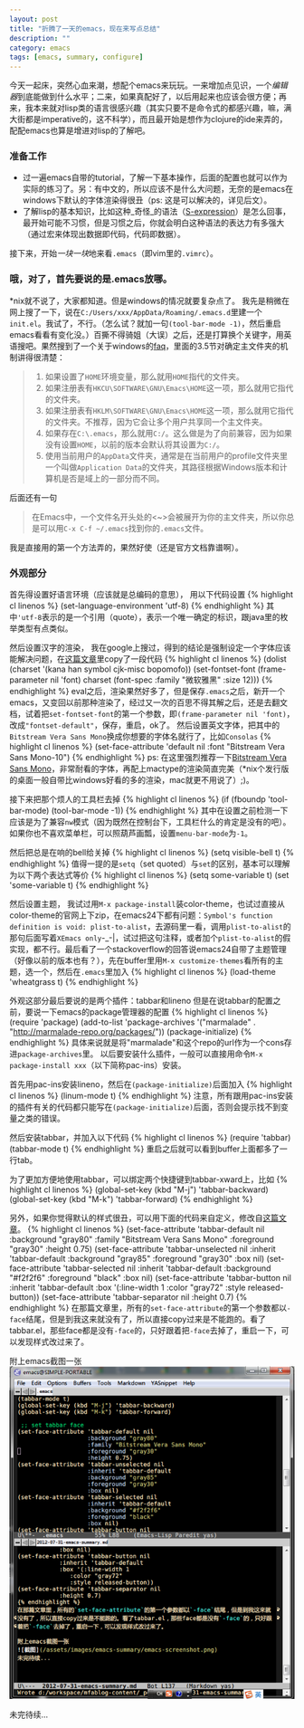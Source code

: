 ```yaml
---
layout: post
title: "折腾了一天的emacs，现在来写点总结"
description: ""
category: emacs
tags: [emacs, summary, configure]
---
```


今天一起床，突然心血来潮，想配个emacs来玩玩。一来增加点见识，一个*编辑器*到底能做到什么水平；二来，如果真配好了，以后用起来也应该会很方便；再来，我本来就对lisp类的语言很感兴趣（其实只要不是命令式的都感兴趣，嘛，满大街都是imperative的，这不科学），而且最开始是想作为clojure的ide来弄的，配配emacs也算是增进对lisp的了解吧。

### 准备工作 ###

+ 过一遍emacs自带的tutorial，了解一下基本操作，后面的配置也就可以作为实际的练习了。另：有中文的，所以应该不是什么大问题，无奈的是emacs在windows下默认的字体渲染得很丑（ps: 这是可以解决的，详见后文）。
+ 了解lisp的基本知识，比如这种_奇怪_的语法（[S-expression](http://en.wikipedia.org/wiki/S-expression)）是怎么回事，最开始可能不习惯，但是习惯之后，你就会明白这种语法的表达力有多强大（通过宏来体现出数据即代码，代码即数据）。

接下来，开始*一块一块*地来看`.emacs`（即vim里的`.vimrc`）。

### 哦，对了，首先要说的是.emacs放哪。 ###

*nix就不说了，大家都知道。但是windows的情况就要复杂点了。
我先是稍微在网上搜了一下，说在`C:/Users/xxx/AppData/Roaming/.emacs.d`里建一个`init.el`。我试了，不行。（怎么试？就加一句`(tool-bar-mode -1)`，然后重启emacs看看有变化没。）百撕不得骑姐（大误）之后，还是打算换个关键字，用英语搜吧。果然搜到了一个关于windows的[faq](http://www.gnu.org/software/emacs/windows/Installing-Emacs.html#index-HOME-directory-49)，里面的3.5节对确定主文件夹的机制讲得很清楚：
> 1. 如果设置了`HOME`环境变量，那么就用`HOME`指代的文件夹。
> 2. 如果注册表有`HKCU\SOFTWARE\GNU\Emacs\HOME`这一项，那么就用它指代的文件夹。
> 3. 如果注册表有`HKLM\SOFTWARE\GNU\Emacs\HOME`这一项，那么就用它指代的文件夹。不推荐，因为它会让多个用户共享同一个主文件夹。
> 4. 如果存在`C:\.emacs`，那么就用`C:/`。这么做是为了向前兼容，因为如果没有设置`HOME`，以前的版本会默认将其设置为`C:/`。
> 5. 使用当前用户的`AppData`文件夹，通常是在当前用户的profile文件夹里一个叫做`Application Data`的文件夹，其路径根据Windows版本和计算机是否是域上的一部分而不同。

后面还有一句
> 在Emacs中，一个文件名开头处的<~>会被展开为你的主文件夹，所以你总是可以用`C-x C-f ~/.emacs`找到你的`.emacs`文件。

我是直接用的第一个方法弄的，果然好使（还是官方文档靠谱啊）。

### 外观部分 ###

首先得设置好语言环境（应该就是总编码的意思），
用以下代码设置
{% highlight cl linenos %}
(set-language-environment 'utf-8)
{% endhighlight %}
其中`'utf-8`表示的是一个引用（quote），表示一个唯一确定的标识，跟java里的枚举类型有点类似。

然后设置汉字的渲染，
我在google上搜过，得到的结论是强制设定一个字体应该能解决问题，在[这篇文章](http://emacser.com/torture-emacs.htm)里copy了一段代码
{% highlight cl linenos %}
(dolist (charset '(kana han symbol cjk-misc bopomofo))
  (set-fontset-font (frame-parameter nil 'font)
					charset
					(font-spec :family "微软雅黑" :size 12)))
{% endhighlight %}
eval之后，渲染果然好多了，但是保存`.emacs`之后，新开一个emacs，又变回以前那种渲染了，经过又一次的百思不得其解之后，还是去翻文档，试着把`set-fontset-font`的第一个参数，即`(frame-parameter nil 'font)`，改成`"fontset-default"`，保存，重启，ok了。
然后设置英文字体，把其中的`Bitstream Vera Sans Mono`换成你想要的字体名就行了，比如`Consolas`
{% highlight cl linenos %}
(set-face-attribute 'default nil :font "Bitstream Vera Sans Mono-10")
{% endhighlight %}
ps: 在这里强烈推荐一下[Bitstream Vera Sans Mono](http://ftp.gnome.org/pub/GNOME/sources/ttf-bitstream-vera/1.10/)，非常耐看的字体，再配上mactype的渲染简直完美（*nix个发行版的桌面一般自带比windows好看的多的渲染，mac就更不用说了）;)。

接下来把那个烦人的工具栏去掉
{% highlight cl linenos %}
(if (fboundp 'tool-bar-mode)
  (tool-bar-mode -1))
{% endhighlight %}
其中在设置之前检测一下应该是为了兼容`nw`模式（因为既然在控制台下，工具栏什么的肯定是没有的吧）。如果你也不喜欢菜单栏，可以照葫芦画瓢，设置`menu-bar-mode`为`-1`。

然后把总是在响的bell给关掉
{% highlight cl linenos %}
(setq visible-bell t)
{% endhighlight %}
值得一提的是`setq`（set quoted）与`set`的区别，基本可以理解为以下两个表达式等价
{% highlight cl linenos %}
(setq some-variable t)
(set 'some-variable t)
{% endhighlight %}

然后设置主题，
我试过用`M-x package-install`装color-theme，也试过直接从color-theme的官网上下zip，在emacs24下都有问题：`Symbol's function definition is void: plist-to-alist`，去源码里一看，调用`plist-to-alist`的那句后面写着`XEmacs only`-_-|，试过把这句注释，或者加个`plist-to-alist`的假实现，都不行。最后看了一个stackoverflow的回答说emacs24自带了主题管理（好像以前的版本也有？），先在buffer里用`M-x customize-themes`看所有的主题，选一个，然后在`.emacs`里加入
{% highlight cl linenos %}
(load-theme 'wheatgrass t)
{% endhighlight %}

外观这部分最后要说的是两个插件：tabbar和lineno
但是在说tabbar的配置之前，要说一下emacs的package管理器的配置
{% highlight cl linenos %}
(require 'package)
(add-to-list 'package-archives
	         '("marmalade" . "http://marmalade-repo.org/packages/"))
(package-initialize)
{% endhighlight %}
具体来说就是将"marmalade"和这个repo的url作为一个cons存进`package-archives`里。
以后要安装什么插件，一般可以直接用命令`M-x package-install xxx`（以下简称pac-ins）安装。

首先用pac-ins安装lineno，然后在`(package-initialize)`后面加入
{% highlight cl linenos %}
(linum-mode t)
{% endhighlight %}
注意，所有跟用pac-ins安装的插件有关的代码都只能写在`(package-initialize)`后面，否则会提示找不到变量之类的错误。

然后安装tabbar，并加入以下代码
{% highlight cl linenos %}
(require 'tabbar)
(tabbar-mode t)
{% endhighlight %}
重启之后就可以看到buffer上面都多了一行tab。

为了更加方便地使用tabbar，可以绑定两个快捷键到tabbar-xward上，比如
{% highlight cl linenos %}
(global-set-key (kbd "M-j") 'tabbar-backward)
(global-set-key (kbd "M-k") 'tabbar-forward)
{% endhighlight %}

另外，如果你觉得默认的样式很丑，可以用下面的代码来自定义，修改自[这篇文章](http://blog.csdn.net/CherylNatsu/article/details/6204737)。
{% highlight cl linenos %}
(set-face-attribute 'tabbar-default nil
		    :background "gray80"
		    :family "Bitstream Vera Sans Mono"
		    :foreground "gray30"
		    :height 0.75)
(set-face-attribute 'tabbar-unselected nil
		    :inherit 'tabbar-default
		    :background "gray85"
		    :foreground "gray30"
		    :box nil)
(set-face-attribute 'tabbar-selected nil
		    :inherit 'tabbar-default
		    :background "#f2f2f6"
		    :foreground "black"
		    :box nil)
(set-face-attribute 'tabbar-button nil
		    :inherit 'tabbar-default
		    :box '(:line-width 1
			   :color "gray72"
			   :style released-button))
(set-face-attribute 'tabbar-separator nil
		    :height 0.7)
{% endhighlight %}
在那篇文章里，所有的`set-face-attribute`的第一个参数都以`-face`结尾，但是到我这来就没有了，所以直接copy过来是不能跑的。看了tabbar.el，那些face都是没有`-face`的，只好跟着把`-face`去掉了，重启一下，可以发现样式改过来了。

附上emacs截图一张
![截图](/assets/images/emacs-summary/emacs-screenshot.png)


未完待续...

